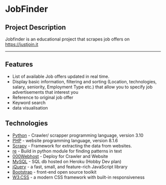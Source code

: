 # JobFinder


##  Project Description
Jobfinder is an educational  project that scrapes job offers on https://justjoin.it 
___
## Features
- List of available Job offers updated in real time.
- Display basic information, filtering and sorting (Location, technologies, salary, seniority, Employment Type etc.) that allow you to specify job advertisements that interest you
- Reference to original job offer
- Keyword search
- data visualisation

## Technologies

- [Python] - Crawler/ scrapper programming language, version 3.10
- [PHP] - website programming language, version 8.1.6
- [Scrapy] - Framework for extracting the data from websites.
- [re] - Build in python module for finding patterns in text 
- [000Webhost] - Deploy for Crawler and Website 
- [MySQL] - SQL db hosted on Heroku (Hobby Dev plan) 
- [jQuery] - a fast, small, and feature-rich JavaScript library
- [Bootstrap] - front-end open source toolkit
- [W3.CSS] - a modern CSS framework with built-in responsiveness



[//]: # (These are reference links http://stackoverflow.com/questions/4823468/store-comments-in-markdown-syntax)
   [Python]: <https://www.python.org/downloads/>
   [PHP]: <https://www.php.net/downloads/>
   [Scrapy]: <https://scrapy.org>
   [re]: <https://docs.python.org/3/library/re.html>
   [000Webhost]: <https://pl.000webhost.com>
   [MySQL]: <https://www.mysql.com/downloads/>
   [React]: <https://pl.reactjs.org>
   [Figma]: <https://www.figma.com/?fuid=>
   [jQuery]: <https://jquery.com/download/>
   [Bootstrap]: <https://getbootstrap.com>
   [W3.CSS]: <https://www.w3schools.com/w3css/defaulT.asp>


